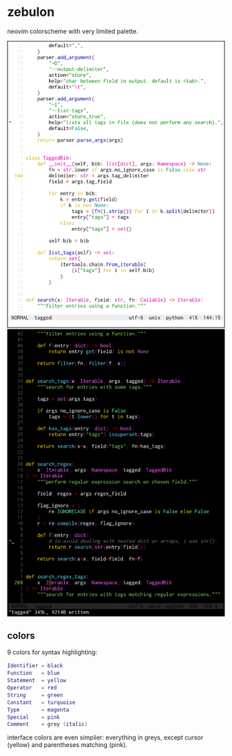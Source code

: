 zebulon
=======

neovim colorscheme with very limited palette.

![day](./img/day.png)
![night](./img/night.png)

colors
------

9 colors for syntax highlighting:

```lua
Identifier = black
Function   = blue
Statement  = yellow
Operator   = red
String     = green
Constant   = turquoise
Type       = magenta
Special    = pink
Comment    = grey (italic)
```

interface colors are even simplier: everything in greys, except cursor (yellow) and parentheses matching (pink).
